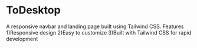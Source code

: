 # ToDesktop
A responsive navbar and landing page built using Tailwind CSS. 
Features
1)Responsive design
2)Easy to customize
3)Built with Tailwind CSS for rapid development
